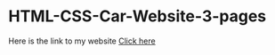 # HTML-CSS-Car-Website-3-pages
Here is the link to my website [Click here](https://abishekjames.github.io/HTML-CSS-Car-Website-3-pages/)
